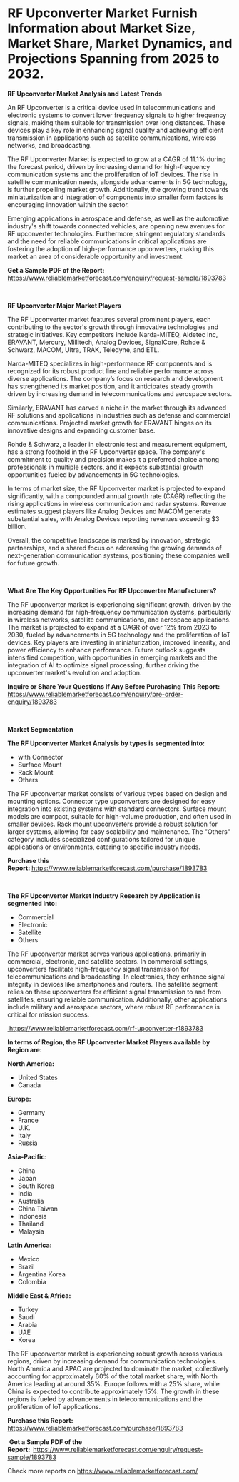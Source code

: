 <p><h1>RF Upconverter Market Furnish Information about Market Size, Market Share, Market Dynamics, and Projections Spanning from 2025 to 2032.</h1></p><p><strong>RF Upconverter Market Analysis and Latest Trends</strong></p>
<p><p>An RF Upconverter is a critical device used in telecommunications and electronic systems to convert lower frequency signals to higher frequency signals, making them suitable for transmission over long distances. These devices play a key role in enhancing signal quality and achieving efficient transmission in applications such as satellite communications, wireless networks, and broadcasting.</p><p>The RF Upconverter Market is expected to grow at a CAGR of 11.1% during the forecast period, driven by increasing demand for high-frequency communication systems and the proliferation of IoT devices. The rise in satellite communication needs, alongside advancements in 5G technology, is further propelling market growth. Additionally, the growing trend towards miniaturization and integration of components into smaller form factors is encouraging innovation within the sector.</p><p>Emerging applications in aerospace and defense, as well as the automotive industry's shift towards connected vehicles, are opening new avenues for RF upconverter technologies. Furthermore, stringent regulatory standards and the need for reliable communications in critical applications are fostering the adoption of high-performance upconverters, making this market an area of considerable opportunity and investment.</p></p>
<p><strong>Get a Sample PDF of the Report:&nbsp;</strong> <a href="https://www.reliablemarketforecast.com/enquiry/request-sample/1893783?utm_campaign=2298&utm_medium=2&utm_source=Github&utm_content=ia&utm_term=11022025&utm_id=rf-upconverter">https://www.reliablemarketforecast.com/enquiry/request-sample/1893783</a></p>
<p>&nbsp;</p>
<p><strong>RF Upconverter Major Market Players</strong></p>
<p><p>The RF Upconverter market features several prominent players, each contributing to the sector's growth through innovative technologies and strategic initiatives. Key competitors include Narda-MITEQ, Aldetec Inc, ERAVANT, Mercury, Millitech, Analog Devices, SignalCore, Rohde & Schwarz, MACOM, Ultra, TRAK, Teledyne, and ETL.</p><p>Narda-MITEQ specializes in high-performance RF components and is recognized for its robust product line and reliable performance across diverse applications. The company’s focus on research and development has strengthened its market position, and it anticipates steady growth driven by increasing demand in telecommunications and aerospace sectors.</p><p>Similarly, ERAVANT has carved a niche in the market through its advanced RF solutions and applications in industries such as defense and commercial communications. Projected market growth for ERAVANT hinges on its innovative designs and expanding customer base.</p><p>Rohde & Schwarz, a leader in electronic test and measurement equipment, has a strong foothold in the RF Upconverter space. The company's commitment to quality and precision makes it a preferred choice among professionals in multiple sectors, and it expects substantial growth opportunities fueled by advancements in 5G technologies.</p><p>In terms of market size, the RF Upconverter market is projected to expand significantly, with a compounded annual growth rate (CAGR) reflecting the rising applications in wireless communication and radar systems. Revenue estimates suggest players like Analog Devices and MACOM generate substantial sales, with Analog Devices reporting revenues exceeding $3 billion.</p><p>Overall, the competitive landscape is marked by innovation, strategic partnerships, and a shared focus on addressing the growing demands of next-generation communication systems, positioning these companies well for future growth.</p></p>
<p>&nbsp;</p>
<p><strong>What Are The Key Opportunities For RF Upconverter Manufacturers?</strong></p>
<p><p>The RF upconverter market is experiencing significant growth, driven by the increasing demand for high-frequency communication systems, particularly in wireless networks, satellite communications, and aerospace applications. The market is projected to expand at a CAGR of over 12% from 2023 to 2030, fueled by advancements in 5G technology and the proliferation of IoT devices. Key players are investing in miniaturization, improved linearity, and power efficiency to enhance performance. Future outlook suggests intensified competition, with opportunities in emerging markets and the integration of AI to optimize signal processing, further driving the upconverter market's evolution and adoption.</p></p>
<p><strong>Inquire or Share Your Questions If Any Before Purchasing This Report:</strong> <a href="https://www.reliablemarketforecast.com/enquiry/pre-order-enquiry/1893783?utm_campaign=2298&utm_medium=2&utm_source=Github&utm_content=ia&utm_term=11022025&utm_id=rf-upconverter">https://www.reliablemarketforecast.com/enquiry/pre-order-enquiry/1893783</a></p>
<p>&nbsp;</p>
<p><strong>Market Segmentation</strong></p>
<p><strong>The RF Upconverter Market Analysis by types is segmented into:</strong></p>
<p><ul><li>with Connector</li><li>Surface Mount</li><li>Rack Mount</li><li>Others</li></ul></p>
<p><p>The RF upconverter market consists of various types based on design and mounting options. Connector type upconverters are designed for easy integration into existing systems with standard connectors. Surface mount models are compact, suitable for high-volume production, and often used in smaller devices. Rack mount upconverters provide a robust solution for larger systems, allowing for easy scalability and maintenance. The "Others" category includes specialized configurations tailored for unique applications or environments, catering to specific industry needs.</p></p>
<p><strong>Purchase this Report:&nbsp;</strong><a href="https://www.reliablemarketforecast.com/purchase/1893783?utm_campaign=2298&utm_medium=2&utm_source=Github&utm_content=ia&utm_term=11022025&utm_id=rf-upconverter">https://www.reliablemarketforecast.com/purchase/1893783</a></p>
<p>&nbsp;</p>
<p><strong>The RF Upconverter Market Industry Research by Application is segmented into:</strong></p>
<p><ul><li>Commercial</li><li>Electronic</li><li>Satellite</li><li>Others</li></ul></p>
<p><p>The RF upconverter market serves various applications, primarily in commercial, electronic, and satellite sectors. In commercial settings, upconverters facilitate high-frequency signal transmission for telecommunications and broadcasting. In electronics, they enhance signal integrity in devices like smartphones and routers. The satellite segment relies on these upconverters for efficient signal transmission to and from satellites, ensuring reliable communication. Additionally, other applications include military and aerospace sectors, where robust RF performance is critical for mission success.</p></p>
<p><a href="https://www.reliablemarketforecast.com/rf-upconverter-r1893783?utm_campaign=2298&utm_medium=2&utm_source=Github&utm_content=ia&utm_term=11022025&utm_id=rf-upconverter">&nbsp;https://www.reliablemarketforecast.com/rf-upconverter-r1893783</a></p>
<p><strong>In terms of Region, the RF Upconverter Market Players available by Region are:</strong></p>
<p>
    <p> <strong> North America: </strong>
        <ul>
            <li>United States</li>
            <li>Canada</li>
        </ul>
        </p> 
    <p> <strong> Europe: </strong>
        <ul>
            <li>Germany</li>
            <li>France</li>
            <li>U.K.</li>
            <li>Italy</li>
            <li>Russia</li>
        </ul>
        </p> 
    <p> <strong> Asia-Pacific: </strong>
        <ul>
            <li>China</li>
            <li>Japan</li>
            <li>South Korea</li>
            <li>India</li>
            <li>Australia</li>
            <li>China Taiwan</li>
            <li>Indonesia</li>
            <li>Thailand</li>
            <li>Malaysia</li>
        </ul>
        </p> 
    <p> <strong> Latin America: </strong>
        <ul>
            <li>Mexico</li>
            <li>Brazil</li>
            <li>Argentina Korea</li>
            <li>Colombia</li>
        </ul>
        </p> 
    <p> <strong> Middle East & Africa: </strong>
        <ul>
            <li>Turkey</li>
            <li>Saudi</li>
            <li>Arabia</li>
            <li>UAE</li>
            <li>Korea</li>
        </ul>
    </p>
    </p>
<p><p>The RF upconverter market is experiencing robust growth across various regions, driven by increasing demand for communication technologies. North America and APAC are projected to dominate the market, collectively accounting for approximately 60% of the total market share, with North America leading at around 35%. Europe follows with a 25% share, while China is expected to contribute approximately 15%. The growth in these regions is fueled by advancements in telecommunications and the proliferation of IoT applications.</p></p>
<p><strong>Purchase this Report: </strong><a href="https://www.reliablemarketforecast.com/purchase/1893783?utm_campaign=2298&utm_medium=2&utm_source=Github&utm_content=ia&utm_term=11022025&utm_id=rf-upconverter">https://www.reliablemarketforecast.com/purchase/1893783</a></p>
<p>&nbsp;<strong>Get a Sample PDF of the Report:&nbsp;&nbsp;</strong><a href="https://www.reliablemarketforecast.com/enquiry/request-sample/1893783?utm_campaign=2298&utm_medium=2&utm_source=Github&utm_content=ia&utm_term=11022025&utm_id=rf-upconverter">https://www.reliablemarketforecast.com/enquiry/request-sample/1893783</a></p>
<p><strong></strong></p>
<p>Check more reports on <a href="https://www.reliablemarketforecast.com/?utm_campaign=2298&utm_medium=2&utm_source=Github&utm_content=ia&utm_term=11022025&utm_id=rf-upconverter">https://www.reliablemarketforecast.com/</a></p>